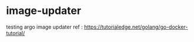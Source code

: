 # image-updater
testing argo image updater
ref : https://tutorialedge.net/golang/go-docker-tutorial/
